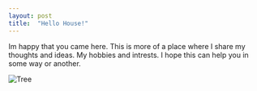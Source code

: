 ```yaml
---
layout: post
title:  "Hello House!"
---
```


Im happy that you came here. This is more of a place where I share my thoughts and ideas. My hobbies and intrests. I hope this can help you in some way or another.  

<img src="1.jpg"
     alt="Tree"
     style="float: left; margin-right: 10px;" />
